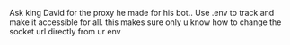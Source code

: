 Ask king David for the proxy he made for his bot.. Use .env to track and make it accessible for all. this makes sure only u know how to change the socket url directly from ur env